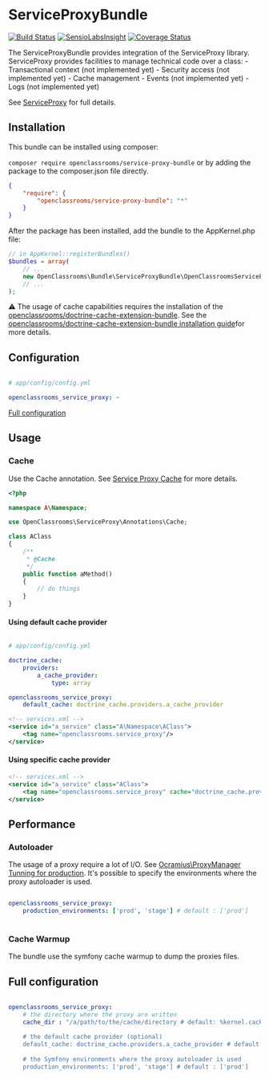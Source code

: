 # ServiceProxyBundle
[![Build Status](https://travis-ci.org/OpenClassrooms/ServiceProxyBundle.svg?branch=master)](https://travis-ci.org/OpenClassrooms/ServiceProxyBundle)
[![SensioLabsInsight](https://insight.sensiolabs.com/projects/68f0b7d3-8e1f-4f8c-a84d-4c72f4cec6d1/mini.png)](https://insight.sensiolabs.com/projects/68f0b7d3-8e1f-4f8c-a84d-4c72f4cec6d1)
[![Coverage Status](https://coveralls.io/repos/OpenClassrooms/ServiceProxyBundle/badge.svg?branch=master&service=github)](https://coveralls.io/github/OpenClassrooms/ServiceProxyBundle?branch=master)

The ServiceProxyBundle provides integration of the ServiceProxy library.
ServiceProxy provides facilities to manage technical code over a class:
    - Transactional context (not implemented yet)
    - Security access (not implemented yet)
    - Cache management
    - Events (not implemented yet)
    - Logs (not implemented yet)
    
See [ServiceProxy](https://github.com/OpenClassrooms/ServiceProxy) for full details.

## Installation
This bundle can be installed using composer:

```composer require openclassrooms/service-proxy-bundle```
or by adding the package to the composer.json file directly.

```json
{
    "require": {
        "openclassrooms/service-proxy-bundle": "*"
    }
}
```

After the package has been installed, add the bundle to the AppKernel.php file:

```php
// in AppKernel::registerBundles()
$bundles = array(
    // ...
    new OpenClassrooms\Bundle\ServiceProxyBundle\OpenClassroomsServiceProxyBundle(),
    // ...
);
```

:warning: The usage of cache capabilities requires the installation of the [openclassrooms/doctrine-cache-extension-bundle](https://github.com/OpenClassrooms/DoctrineCacheExtensionBundle).
See the [openclassrooms/doctrine-cache-extension-bundle installation guide](https://github.com/OpenClassrooms/DoctrineCacheExtensionBundle#installation)for more details.

## Configuration

```yaml

# app/config/config.yml

openclassrooms_service_proxy: ~

```

[Full configuration](https://github.com/OpenClassrooms/ServiceProxyBundle#full-configuration)


## Usage

### Cache

Use the Cache annotation.
See [Service Proxy Cache](https://github.com/OpenClassrooms/ServiceProxy#cache) for more details.

``` php
<?php

namespace A\Namespace;

use OpenClassrooms\ServiceProxy\Annotations\Cache;

class AClass
{
    /**
     * @Cache
     */
    public function aMethod()
    {
        // do things
    }
}
```

#### Using default cache provider

``` yaml

# app/config/config.yml

doctrine_cache:
    providers:
        a_cache_provider:
            type: array

openclassrooms_service_proxy: 
    default_cache: doctrine_cache.providers.a_cache_provider    
```

```xml
<!-- services.xml -->
<service id="a_service" class="A\Namespace\AClass">
    <tag name="openclassrooms.service_proxy"/>
</service>
```

#### Using specific cache provider

```xml
<!-- services.xml -->
<service id="a_service" class="AClass">
    <tag name="openclassrooms.service_proxy" cache="doctrine_cache.providers.a_cache_provider"/>
</service>
```

## Performance

### Autoloader
The usage of a proxy require a lot of I/O. See [Ocramius\ProxyManager Tunning for production](https://ocramius.github.io/ProxyManager/docs/tuning-for-production.html).
It's possible to specify the environments where the proxy autoloader is used.

``` yaml

openclassrooms_service_proxy:
    production_environments: ['prod', 'stage'] # default : ['prod']
    
```

### Cache Warmup
The bundle use the symfony cache warmup to dump the proxies files. 

## Full configuration

``` yaml

openclassrooms_service_proxy:
    # the directory where the proxy are written
    cache_dir : "/a/path/to/the/cache/directory # default: %kernel.cache_dir% 
    
    # the default cache provider (optional)
    default_cache: doctrine_cache.providers.a_cache_provider # default: null
    
    # the Symfony environments where the proxy autoloader is used
    production_environments: ['prod', 'stage'] # default : ['prod']
    
```
